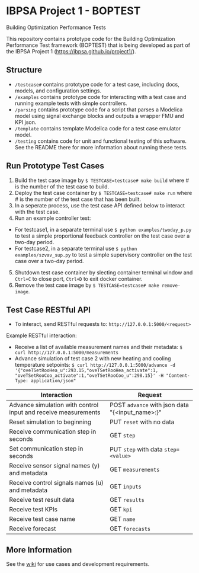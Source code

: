 # IBPSA Project 1 - BOPTEST
Building Optimization Performance Tests

This repository contains prototype code for the Building Optimization Performance Test framework (BOPTEST)
that is being developed as part of the IBPSA Project 1 (https://ibpsa.github.io/project1/).

## Structure
- ``/testcase#`` contains prototype code for a test case, including docs, models, and configuration settings.
- ``/examples`` contains prototype code for interacting with a test case and running example tests with simple controllers.
- ``/parsing`` contains prototype code for a script that parses a Modelica model using signal exchange blocks and outputs a wrapper FMU and KPI json.
- ``/template`` contains template Modelica code for a test case emulator model.
- ``/testing`` contains code for unit and functional testing of this software.  See the README there for more information about running these tests.

## Run Prototype Test Cases
1) Build the test case image by ``$ TESTCASE=testcase# make build`` where # is the number of the test case to build.
2) Deploy the test case container by ``$ TESTCASE=testcase# make run`` where # is the number of the test case that has been built.
3) In a seperate process, use the test case API defined below to interact with the test case.
4) Run an example controller test:

- For testcase1, in a separate terminal use ``$ python examples/twoday_p.py`` to test a simple proportional feedback controller on the test case over a two-day period.
- For testcase2, in a separate terminal use ``$ python examples/szvav_sup.py`` to test a simple supervisory controller on the test case over a two-day period.

5) Shutdown test case container by slecting container terminal window and ``Ctrl+C`` to close port, ``Ctrl+D`` to exit docker container.
6) Remove the test case image by ``$ TESTCASE=testcase# make remove-image``.

## Test Case RESTful API
- To interact, send RESTful requests to: ``http://127.0.0.1:5000/<request>``

Example RESTful interaction:

- Receive a list of available measurement names and their metadata: ``$ curl http://127.0.0.1:5000/measurements``
- Advance simulation of test case 2 with new heating and cooling temperature setpoints: ``$ curl http://127.0.0.1:5000/advance -d '{"oveTSetRooHea_u":293.15,"oveTSetRooHea_activate":1, "oveTSetRooCoo_activate":1,"oveTSetRooCoo_u":298.15}' -H "Content-Type: application/json"``

| Interaction                                                    | Request                                                   |
|----------------------------------------------------------------|-----------------------------------------------------------|
| Advance simulation with control input and receive measurements |  POST ``advance`` with json data "{<input_name>:<value>}" |
| Reset simulation to beginning                                  |  PUT ``reset`` with no data                               |
| Receive communication step in seconds                          |  GET ``step``                                             |
| Set communication step in seconds                              |  PUT ``step`` with data ``step=<value>``                  |
| Receive sensor signal names (y) and metadata                   |  GET ``measurements``                                     |
| Receive control signals names (u) and metadata                 |  GET ``inputs``                                           |
| Receive test result data                                       |  GET ``results``                                          |
| Receive test KPIs                                              |  GET ``kpi``                                              |
| Receive test case name                                         |  GET ``name``                                             |
| Receive forecast						 |  GET ``forecasts``					     |

## More Information
See the [wiki](https://github.com/ibpsa/project1-boptest/wiki) for use cases and development requirements.
